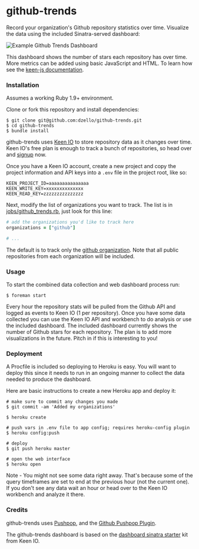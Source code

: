 # github-trends

Record your organization's Github repository statistics over time. Visualize the data using the included Sinatra-served dashboard:

![Example Github Trends Dashboard](http://f.cl.ly/items/0c3h3l2E1J1z1m1u3l1A/github_trends.png)

This dashboard shows the number of stars each repository has over time. More metrics can be added using basic JavaScript and HTML. To learn how see the [keen-js documentation](https://github.com/keenlabs/keen-js).

### Installation

Assumes a working Ruby 1.9+ environment.

Clone or fork this repository and install dependencies:

``` shell
$ git clone git@github.com:dzello/github-trends.git
$ cd github-trends
$ bundle install
```

github-trends uses [Keen IO](https://keen.io) to store repository data as it changes over time. Keen IO's free plan is enough to track a bunch of repositories, so head over and [signup](https://keen.io/signup) now.

Once you have a Keen IO account, create a new project and copy the project information and API keys into a `.env` file in the project root, like so:

```
KEEN_PROJECT_ID=aaaaaaaaaaaaaaa
KEEN_WRITE_KEY=xxxxxxxxxxxxxx
KEEN_READ_KEY=zzzzzzzzzzzzzzz
```

Next, modify the list of organizations you want to track. The list is in [jobs/github_trends.rb](jobs/github_trends.rb), just look for this line:

``` ruby
# add the organizations you'd like to track here
organizations = ["github"]

# ...
```

The default is to track only the [github organization](https://github.com/github). Note that all public repositories from each organization will be included.

### Usage

To start the combined data collection and web dashboard process run:

``` shell
$ foreman start
```

Every hour the repository stats will be pulled from the Github API and logged as events to Keen IO (1 per repository).
Once you have some data collected you can use the Keen IO API and workbench to do analysis or use the included dashboard. The included dashboard currently shows the number of Github stars for each repository. The plan is to add more visualizations in the future. Pitch in if this is interesting to you!

### Deployment

A Procfile is included so deploying to Heroku is easy. You will want to deploy this since it needs to run in an ongoing manner to collect the data needed to produce the dashboard.

Here are basic instructions to create a new Heroku app and deploy it:

``` shell
# make sure to commit any changes you made
$ git commit -am 'Added my organizations'

$ heroku create

# push vars in .env file to app config; requires heroku-config plugin
$ heroku config:push

# deploy
$ git push heroku master

# open the web interface
$ heroku open
```

Note - You might not see some data right away. That's because some of the query timeframes are set to end at the previous hour (not the current one). If you don't see any data wait an hour or head over to the Keen IO workbench and analyze it there.

### Credits

github-trends uses [Pushpop](https://github.com/pushpop-project/pushpop), and the [Github Pushpop Plugin](https://github.com/pushpop-project/pushpop-github).

The github-trends dashboard is based on the [dashboard sinatra starter](https://github.com/keenlabs/dashboard-starter-sinatra) kit from Keen IO.
